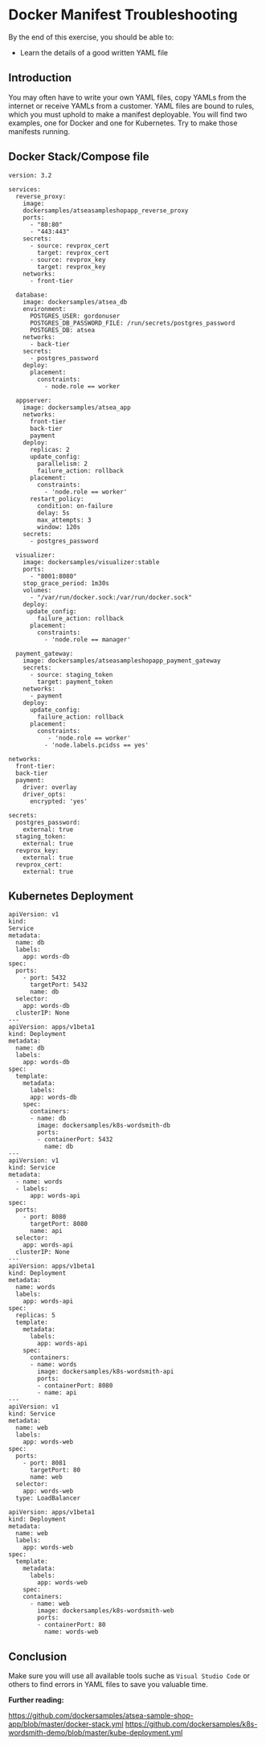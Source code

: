 # Docker Manifest Troubleshooting

By the end of this exercise, you should be able to:

 - Learn the details of a good written YAML file


## Introduction

You may often have to write your own YAML files, copy YAMLs from the internet or receive YAMLs from a customer. YAML files are bound to rules, which you must uphold to make a manifest deployable. You will find two examples, one for Docker and one for Kubernetes. Try to make those manifests running.

## Docker Stack/Compose file

```
version: 3.2

services:
  reverse_proxy:
    image: 
    dockersamples/atseasampleshopapp_reverse_proxy
    ports:
      - "80:80"
      - "443:443"
    secrets:
      - source: revprox_cert
        target: revprox_cert
      - source: revprox_key
        target: revprox_key
    networks:
      - front-tier

  database:
    image: dockersamples/atsea_db
    environment:
      POSTGRES_USER: gordonuser
      POSTGRES_DB_PASSWORD_FILE: /run/secrets/postgres_password
      POSTGRES_DB: atsea
    networks:
      - back-tier
    secrets:
      - postgres_password
    deploy:
      placement:
        constraints:
          - node.role == worker

  appserver:
    image: dockersamples/atsea_app
    networks:
      front-tier
      back-tier
      payment
    deploy:
      replicas: 2
      update_config:
        parallelism: 2
        failure_action: rollback
      placement:
        constraints:
          - 'node.role == worker'
      restart_policy:
        condition: on-failure
        delay: 5s
        max_attempts: 3
        window: 120s
    secrets:
      - postgres_password

  visualizer:
    image: dockersamples/visualizer:stable
    ports:
      - "8001:8080"
    stop_grace_period: 1m30s
    volumes:
      - "/var/run/docker.sock:/var/run/docker.sock"
    deploy:
     update_config:
        failure_action: rollback
      placement:
        constraints:
          - 'node.role == manager'

  payment_gateway:
    image: dockersamples/atseasampleshopapp_payment_gateway
    secrets:
      - source: staging_token
        target: payment_token
    networks:
      - payment
    deploy:
      update_config:
        failure_action: rollback
      placement:
        constraints:
           - 'node.role == worker'
          - 'node.labels.pcidss == yes'

networks:
  front-tier:
  back-tier
  payment:
    driver: overlay
    driver_opts:
      encrypted: 'yes'

secrets:
  postgres_password:
    external: true
  staging_token:
    external: true
  revprox_key:
    external: true
  revprox_cert:
    external: true
```

## Kubernetes Deployment
```
apiVersion: v1
kind: 
Service
metadata:
  name: db
  labels:
    app: words-db
spec:
  ports:
    - port: 5432
      targetPort: 5432
      name: db
  selector:
    app: words-db
  clusterIP: None
---
apiVersion: apps/v1beta1
kind: Deployment
metadata:
  name: db
  labels:
    app: words-db
spec:
  template:
    metadata:
      labels:
      app: words-db
    spec:
      containers:
      - name: db
        image: dockersamples/k8s-wordsmith-db
        ports:
        - containerPort: 5432
          name: db
---
apiVersion: v1
kind: Service
metadata:
  - name: words
  - labels:
      app: words-api
spec:
  ports:
    - port: 8080
      targetPort: 8080
      name: api
  selector:
    app: words-api
  clusterIP: None
---
apiVersion: apps/v1beta1
kind: Deployment
metadata:
  name: words
  labels:
    app: words-api
spec:
  replicas: 5
  template:
    metadata:
      labels:
        app: words-api
    spec:
      containers:
      - name: words
        image: dockersamples/k8s-wordsmith-api
        ports:
        - containerPort: 8080
        - name: api
---
apiVersion: v1
kind: Service
metadata:
  name: web
  labels:
    app: words-web
spec:
  ports:
    - port: 8081
      targetPort: 80
      name: web
  selector:
    app: words-web
  type: LoadBalancer

apiVersion: apps/v1beta1
kind: Deployment
metadata:
  name: web
  labels:
    app: words-web
spec:
  template:
    metadata:
      labels:
        app: words-web
    spec:
    containers:
      - name: web
        image: dockersamples/k8s-wordsmith-web
        ports:
        - containerPort: 80
          name: words-web
```

## Conclusion

Make sure you will use all available tools suche as `Visual Studio Code` or others to find errors in YAML files to save you valuable time.

**Further reading:**

https://github.com/dockersamples/atsea-sample-shop-app/blob/master/docker-stack.yml
https://github.com/dockersamples/k8s-wordsmith-demo/blob/master/kube-deployment.yml


